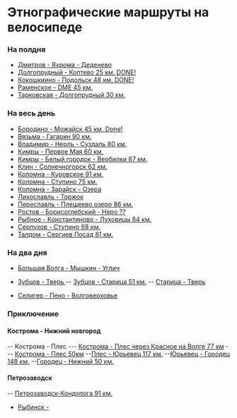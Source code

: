 # Этнографические маршруты на велосипеде

### На полдня
- [Дмитров - Яхрома - Деденево](https://www.strava.com/routes/15133399)
- [Долгопрудный - Коптево 25 км. DONE! ](https://www.strava.com/routes/18523786)
- [Кокошкиино - Подольск 48 км. DONE! ](https://www.strava.com/routes/16639737)
- [Раменское - DME 45 км.](-) 
- [Тарковская - Долгопрудный 30 км.](-)


### На весь день

- [Бородино - Можайск 45 км. Done!](https://www.strava.com/routes/15133081)
- [Вязьма - Гагарин 90 км. ](https://www.strava.com/routes/16767454)
- [Владимир - Нерль - Суздаль 80 км.](https://www.strava.com/routes/15129863)
- [Кимры - Первое Мая 60 км.](https://www.strava.com/routes/16638214)
- [Кимры - Белый городок - Вербилки 87 км.](-)
- [Клин - Солнечногорск 62 км.](https://www.strava.com/routes/15129680)
- [Коломна - Куровское 91 км.](kolomna-kurovskoe.md)
- [Коломна - Ступино 75 км. ](kolomna-stupino.md)
- [Коломна - Зарайск - Озера](https://www.strava.com/routes/15132167)
- [Лихославль - Торжок](https://www.strava.com/routes/15130089)
- [Переславль - Плещеево озеро 86 км.](https://www.strava.com/routes/15129981)
- [Ростов - Борисоглебский - Неро ?? ](https://www.strava.com/routes/15129947)
- [Рыбное - Константиново - Луховицы 84 км.](https://www.strava.com/routes/15198844) 
- [Серпухов - Ступино 68 км. ](stupino-serpuhov.md)
- [Талдом - Сергиев Посад 81 км. ]( - )



### На два дня
- [Большая Волга - Мышкин - Углич]()

- [Зубцов - Тверь ](tver-staritsa-zubtsov.md)
-- [Зубцов - Старица 51 км.](https://www.strava.com/routes/16625854)
-- [Старица - Тверь]( - )

- [Селигер - Пено - Волговерховье](https://www.strava.com/routes/15130341)

### Приключение

#### Кострома - Нижний новгород
-- Кострома - Плес
--- [Кострома - Плес через Красное на Волге 77 км](https://www.strava.com/routes/17328744)
--- [Кострома - Плес 50км](https://www.strava.com/routes/17328589)
--[Плес - Юрьевец 117 км.](https://www.strava.com/routes/17329026)
--[Юрьевец - Городец 148 км.](https://www.strava.com/routes/17329137)
--[Городец - Нижний 50 км.](https://www.strava.com/routes/17329153) 


#### Петрозаводск
-- [Петрозаводск-Кондопога 91 км.](https://www.strava.com/routes/17409938)

- [Рыбинск - ]()



